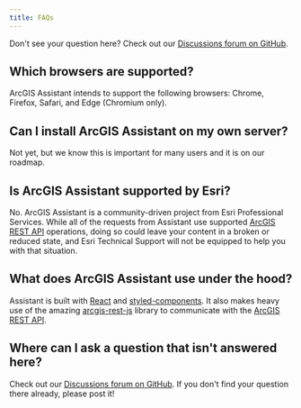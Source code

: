 ```yaml
---
title: FAQs
---
```


<!-- :::info WIP
This page is a work in progress.
::: -->

<!-- :::note Intent of this page

**👉 This is a reference topic.** It's likely that this topic will come up on other pages, we should point them to this page to provide more details.

::: -->

Don't see your question here? Check out our [Discussions forum on GitHub](https://github.com/EsriPS/arcgis-assistant-feedback/discussions).

## Which browsers are supported?

ArcGIS Assistant intends to support the following browsers: Chrome, Firefox, Safari, and Edge (Chromium only).

## Can I install ArcGIS Assistant on my own server?

Not yet, but we know this is important for many users and it is on our roadmap.

## Is ArcGIS Assistant supported by Esri?

No. ArcGIS Assistant is a community-driven project from Esri Professional Services. While all of the requests from Assistant use supported [ArcGIS REST API](https://developers.arcgis.com/rest/) operations, doing so could leave your content in a broken or reduced state, and Esri Technical Support will not be equipped to help you with that situation.

## What does ArcGIS Assistant use under the hood?

Assistant is built with [React](https://reactjs.org/) and [styled-components](https://styled-components.com/). It also makes heavy use of the amazing [arcgis-rest-js](https://esri.github.io/arcgis-rest-js/) library to communicate with the [ArcGIS REST API](https://developers.arcgis.com/rest/).

## Where can I ask a question that isn't answered here?

Check out our [Discussions forum on GitHub](https://github.com/EsriPS/arcgis-assistant-feedback/discussions). If you don't find your question there already, please post it!